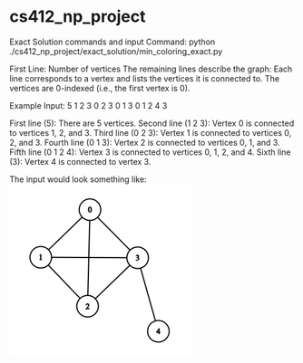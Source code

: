 # cs412_np_project
Exact Solution commands and input
Command: python ./cs412_np_project/exact_solution/min_coloring_exact.py

First Line: Number of vertices
The remaining lines describe the graph:
    Each line corresponds to a vertex and lists the vertices it is connected to.
    The vertices are 0-indexed (i.e., the first vertex is 0).

Example Input:
5
1 2 3
0 2 3
0 1 3
0 1 2 4
3

First line (5): There are 5 vertices.
Second line (1 2 3): Vertex 0 is connected to vertices 1, 2, and 3.
Third line (0 2 3): Vertex 1 is connected to vertices 0, 2, and 3.
Fourth line (0 1 3): Vertex 2 is connected to vertices 0, 1, and 3.
Fifth line (0 1 2 4): Vertex 3 is connected to vertices 0, 1, 2, and 4.
Sixth line (3): Vertex 4 is connected to vertex 3.

The input would look something like: 
![plot](./graph.png)


